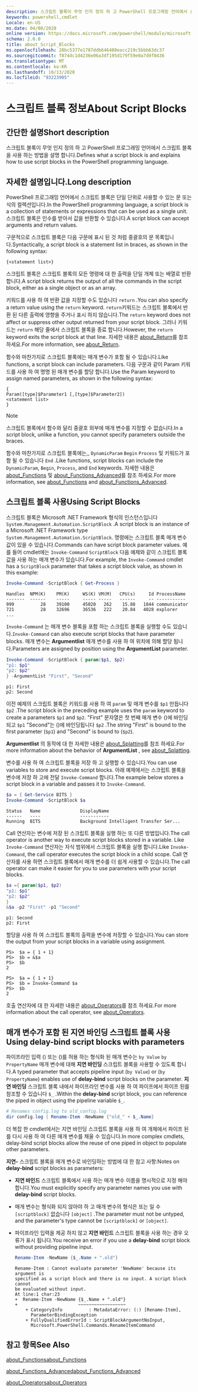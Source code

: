 ```yaml
---
description: 스크립트 블록이 무엇 인지 정의 하 고 PowerShell 프로그래밍 언어에서 스크립트 블록을 사용 하는 방법을 설명 합니다.
keywords: powershell,cmdlet
Locale: en-US
ms.date: 04/08/2020
online version: https://docs.microsoft.com/powershell/module/microsoft.powershell.core/about/about_script_blocks?view=powershell-7.1&WT.mc_id=ps-gethelp
schema: 2.0.0
title: about_Script_Blocks
ms.openlocfilehash: 28bc5377e1787ddb646480eacc219c5bbb63dc37
ms.sourcegitcommit: f874dc1d4236e06a3df195d179f59e0a7d9f8436
ms.translationtype: MT
ms.contentlocale: ko-KR
ms.lasthandoff: 10/13/2020
ms.locfileid: "93223905"
---
```

# <a name="about-script-blocks"></a><span data-ttu-id="5b28d-104">스크립트 블록 정보</span><span class="sxs-lookup"><span data-stu-id="5b28d-104">About Script Blocks</span></span>

## <a name="short-description"></a><span data-ttu-id="5b28d-105">간단한 설명</span><span class="sxs-lookup"><span data-stu-id="5b28d-105">Short description</span></span>

<span data-ttu-id="5b28d-106">스크립트 블록이 무엇 인지 정의 하 고 PowerShell 프로그래밍 언어에서 스크립트 블록을 사용 하는 방법을 설명 합니다.</span><span class="sxs-lookup"><span data-stu-id="5b28d-106">Defines what a script block is and explains how to use script blocks in the PowerShell programming language.</span></span>

## <a name="long-description"></a><span data-ttu-id="5b28d-107">자세한 설명입니다.</span><span class="sxs-lookup"><span data-stu-id="5b28d-107">Long description</span></span>

<span data-ttu-id="5b28d-108">PowerShell 프로그래밍 언어에서 스크립트 블록은 단일 단위로 사용할 수 있는 문 또는 식의 컬렉션입니다.</span><span class="sxs-lookup"><span data-stu-id="5b28d-108">In the PowerShell programming language, a script block is a collection of statements or expressions that can be used as a single unit.</span></span>
<span data-ttu-id="5b28d-109">스크립트 블록은 인수를 받아서 값을 반환할 수 있습니다.</span><span class="sxs-lookup"><span data-stu-id="5b28d-109">A script block can accept arguments and return values.</span></span>

<span data-ttu-id="5b28d-110">구문적으로 스크립트 블록은 다음 구문에 표시 된 것 처럼 중괄호의 문 목록입니다.</span><span class="sxs-lookup"><span data-stu-id="5b28d-110">Syntactically, a script block is a statement list in braces, as shown in the following syntax:</span></span>

```
{<statement list>}
```

<span data-ttu-id="5b28d-111">스크립트 블록은 스크립트 블록의 모든 명령에 대 한 출력을 단일 개체 또는 배열로 반환 합니다.</span><span class="sxs-lookup"><span data-stu-id="5b28d-111">A script block returns the output of all the commands in the script block, either as a single object or as an array.</span></span>

<span data-ttu-id="5b28d-112">키워드를 사용 하 여 반환 값을 지정할 수도 있습니다 `return` .</span><span class="sxs-lookup"><span data-stu-id="5b28d-112">You can also specify a return value using the `return` keyword.</span></span> <span data-ttu-id="5b28d-113">`return`키워드는 스크립트 블록에서 반환 된 다른 출력에 영향을 주거나 표시 하지 않습니다.</span><span class="sxs-lookup"><span data-stu-id="5b28d-113">The `return` keyword does not affect or suppress other output returned from your script block.</span></span> <span data-ttu-id="5b28d-114">그러나 키워드는 `return` 해당 줄에서 스크립트 블록을 종료 합니다.</span><span class="sxs-lookup"><span data-stu-id="5b28d-114">However, the `return` keyword exits the script block at that line.</span></span> <span data-ttu-id="5b28d-115">자세한 내용은 [about_Return](about_Return.md)를 참조 하세요.</span><span class="sxs-lookup"><span data-stu-id="5b28d-115">For more information, see [about_Return](about_Return.md).</span></span>

<span data-ttu-id="5b28d-116">함수와 마찬가지로 스크립트 블록에는 매개 변수가 포함 될 수 있습니다.</span><span class="sxs-lookup"><span data-stu-id="5b28d-116">Like functions, a script block can include parameters.</span></span> <span data-ttu-id="5b28d-117">다음 구문과 같이 Param 키워드를 사용 하 여 명명 된 매개 변수를 할당 합니다.</span><span class="sxs-lookup"><span data-stu-id="5b28d-117">Use the Param keyword to assign named parameters, as shown in the following syntax:</span></span>

```
{
Param([type]$Parameter1 [,[type]$Parameter2])
<statement list>
}
```

> [!NOTE]
> <span data-ttu-id="5b28d-118">스크립트 블록에서 함수와 달리 중괄호 외부에 매개 변수를 지정할 수 없습니다.</span><span class="sxs-lookup"><span data-stu-id="5b28d-118">In a script block, unlike a function, you cannot specify parameters outside the braces.</span></span>

<span data-ttu-id="5b28d-119">함수와 마찬가지로 스크립트 블록에는,, `DynamicParam` `Begin` `Process` 및 키워드가 포함 될 수 있습니다 `End` .</span><span class="sxs-lookup"><span data-stu-id="5b28d-119">Like functions, script blocks can include the `DynamicParam`, `Begin`, `Process`, and `End` keywords.</span></span> <span data-ttu-id="5b28d-120">자세한 내용은 [about_Functions](about_Functions.md) 및 [about_Functions_Advanced](about_Functions_Advanced.md)를 참조 하세요.</span><span class="sxs-lookup"><span data-stu-id="5b28d-120">For more information, see [about_Functions](about_Functions.md) and [about_Functions_Advanced](about_Functions_Advanced.md).</span></span>

## <a name="using-script-blocks"></a><span data-ttu-id="5b28d-121">스크립트 블록 사용</span><span class="sxs-lookup"><span data-stu-id="5b28d-121">Using Script Blocks</span></span>

<span data-ttu-id="5b28d-122">스크립트 블록은 Microsoft .NET Framework 형식의 인스턴스입니다 `System.Management.Automation.ScriptBlock` .</span><span class="sxs-lookup"><span data-stu-id="5b28d-122">A script block is an instance of a Microsoft .NET Framework type `System.Management.Automation.ScriptBlock`.</span></span> <span data-ttu-id="5b28d-123">명령에는 스크립트 블록 매개 변수 값이 있을 수 있습니다.</span><span class="sxs-lookup"><span data-stu-id="5b28d-123">Commands can have script block parameter values.</span></span> <span data-ttu-id="5b28d-124">예를 들어 cmdlet에는 `Invoke-Command` `ScriptBlock` 다음 예제와 같이 스크립트 블록 값을 사용 하는 매개 변수가 있습니다.</span><span class="sxs-lookup"><span data-stu-id="5b28d-124">For example, the `Invoke-Command` cmdlet has a `ScriptBlock` parameter that takes a script block value, as shown in this example:</span></span>

```powershell
Invoke-Command -ScriptBlock { Get-Process }
```

```Output
Handles  NPM(K)    PM(K)     WS(K) VM(M)   CPU(s)     Id ProcessName
-------  ------    -----     ----- -----   ------     -- -----------
999          28    39100     45020   262    15.88   1844 communicator
721          28    32696     36536   222    20.84   4028 explorer
...
```

<span data-ttu-id="5b28d-125">`Invoke-Command` 는 매개 변수 블록을 포함 하는 스크립트 블록을 실행할 수도 있습니다.</span><span class="sxs-lookup"><span data-stu-id="5b28d-125">`Invoke-Command` can also execute script blocks that have parameter blocks.</span></span>
<span data-ttu-id="5b28d-126">매개 변수는 **Argumentlist** 매개 변수를 사용 하 여 위치에 의해 할당 됩니다.</span><span class="sxs-lookup"><span data-stu-id="5b28d-126">Parameters are assigned by position using the **ArgumentList** parameter.</span></span>

```powershell
Invoke-Command -ScriptBlock { param($p1, $p2)
"p1: $p1"
"p2: $p2"
} -ArgumentList "First", "Second"
```

```Output
p1: First
p2: Second
```

<span data-ttu-id="5b28d-127">이전 예제의 스크립트 블록은 키워드를 사용 하 여 `param` 및 매개 변수를 `$p1` 만듭니다 `$p2` .</span><span class="sxs-lookup"><span data-stu-id="5b28d-127">The script block in the preceding example uses the `param` keyword to create a parameters `$p1` and `$p2`.</span></span> <span data-ttu-id="5b28d-128">"First" 문자열은 첫 번째 매개 변수 ()에 바인딩되고 `$p1` "Second"는 ()에 바인딩됩니다 `$p2` .</span><span class="sxs-lookup"><span data-stu-id="5b28d-128">The string "First" is bound to the first parameter (`$p1`) and "Second" is bound to (`$p2`).</span></span>

<span data-ttu-id="5b28d-129">**Argumentlist** 의 동작에 대 한 자세한 내용은 [about_Splatting](about_Splatting.md#splatting-with-arrays)를 참조 하세요.</span><span class="sxs-lookup"><span data-stu-id="5b28d-129">For more information about the behavior of **ArgumentList** , see [about_Splatting](about_Splatting.md#splatting-with-arrays).</span></span>

<span data-ttu-id="5b28d-130">변수를 사용 하 여 스크립트 블록을 저장 하 고 실행할 수 있습니다.</span><span class="sxs-lookup"><span data-stu-id="5b28d-130">You can use variables to store and execute script blocks.</span></span> <span data-ttu-id="5b28d-131">아래 예제에서는 스크립트 블록을 변수에 저장 하 고에 전달 `Invoke-Command` 합니다.</span><span class="sxs-lookup"><span data-stu-id="5b28d-131">The example below stores a script block in a variable and passes it to `Invoke-Command`.</span></span>

```powershell
$a = { Get-Service BITS }
Invoke-Command -ScriptBlock $a
```

```Output
Status   Name               DisplayName
------   ----               -----------
Running  BITS               Background Intelligent Transfer Ser...
```

<span data-ttu-id="5b28d-132">Call 연산자는 변수에 저장 된 스크립트 블록을 실행 하는 또 다른 방법입니다.</span><span class="sxs-lookup"><span data-stu-id="5b28d-132">The call operator is another way to execute script blocks stored in a variable.</span></span>
<span data-ttu-id="5b28d-133">Like `Invoke-Command` 연산자는 자식 범위에서 스크립트 블록을 실행 합니다.</span><span class="sxs-lookup"><span data-stu-id="5b28d-133">Like `Invoke-Command`, the call operator executes the script block in a child scope.</span></span> <span data-ttu-id="5b28d-134">Call 연산자를 사용 하면 스크립트 블록에서 매개 변수를 더 쉽게 사용할 수 있습니다.</span><span class="sxs-lookup"><span data-stu-id="5b28d-134">The call operator can make it easier for you to use parameters with your script blocks.</span></span>

```powershell
$a ={ param($p1, $p2)
"p1: $p1"
"p2: $p2"
}
&$a -p2 "First" -p1 "Second"
```

```Output
p1: Second
p2: First
```

<span data-ttu-id="5b28d-135">할당을 사용 하 여 스크립트 블록의 출력을 변수에 저장할 수 있습니다.</span><span class="sxs-lookup"><span data-stu-id="5b28d-135">You can store the output from your script blocks in a variable using assignment.</span></span>

```
PS>  $a = { 1 + 1}
PS>  $b = &$a
PS>  $b
2
```

```
PS>  $a = { 1 + 1}
PS>  $b = Invoke-Command $a
PS>  $b
2
```

<span data-ttu-id="5b28d-136">호출 연산자에 대 한 자세한 내용은 [about_Operators](about_Operators.md)를 참조 하세요.</span><span class="sxs-lookup"><span data-stu-id="5b28d-136">For more information about the call operator, see [about_Operators](about_Operators.md).</span></span>

## <a name="using-delay-bind-script-blocks-with-parameters"></a><span data-ttu-id="5b28d-137">매개 변수가 포함 된 지연 바인딩 스크립트 블록 사용</span><span class="sxs-lookup"><span data-stu-id="5b28d-137">Using delay-bind script blocks with parameters</span></span>

<span data-ttu-id="5b28d-138">파이프라인 입력 () 또는 ()를 허용 하는 형식화 된 매개 변수는 `by Value` `by PropertyName` 매개 변수에 대해 **지연 바인딩** 스크립트 블록을 사용할 수 있도록 합니다.</span><span class="sxs-lookup"><span data-stu-id="5b28d-138">A typed parameter that accepts pipeline input (`by Value`) or (`by PropertyName`) enables use of **delay-bind** script blocks on the parameter.</span></span>
<span data-ttu-id="5b28d-139">**지연 바인딩** 스크립트 블록 내에서 파이프라인 변수를 사용 하 여 파이프에서 파이프 된를 참조할 수 있습니다 `$_` .</span><span class="sxs-lookup"><span data-stu-id="5b28d-139">Within the **delay-bind** script block, you can reference the piped in object using the pipeline variable `$_`.</span></span>

```powershell
# Renames config.log to old_config.log
dir config.log | Rename-Item -NewName {"old_" + $_.Name}
```

<span data-ttu-id="5b28d-140">더 복잡 한 cmdlet에서는 지연 바인딩 스크립트 블록을 사용 하 여 개체에서 파이프 된를 다시 사용 하 여 다른 매개 변수를 채울 수 있습니다.</span><span class="sxs-lookup"><span data-stu-id="5b28d-140">In more complex cmdlets, delay-bind script blocks allow the reuse of one piped in object to populate other parameters.</span></span>

<span data-ttu-id="5b28d-141">**지연-** 스크립트 블록을 매개 변수로 바인딩하는 방법에 대 한 참고 사항:</span><span class="sxs-lookup"><span data-stu-id="5b28d-141">Notes on **delay-bind** script blocks as parameters:</span></span>

- <span data-ttu-id="5b28d-142">**지연 바인드** 스크립트 블록에서 사용 하는 매개 변수 이름을 명시적으로 지정 해야 합니다.</span><span class="sxs-lookup"><span data-stu-id="5b28d-142">You must explicitly specify any parameter names you use with **delay-bind** script blocks.</span></span>
- <span data-ttu-id="5b28d-143">매개 변수는 형식화 되지 않아야 하 고 매개 변수의 형식은 또는 일 수 `[scriptblock]` 없습니다 `[object]` .</span><span class="sxs-lookup"><span data-stu-id="5b28d-143">The parameter must not be untyped, and the parameter's type cannot be `[scriptblock]` or `[object]`.</span></span>
- <span data-ttu-id="5b28d-144">파이프라인 입력을 제공 하지 않고 **지연 바인드** 스크립트 블록을 사용 하는 경우 오류가 표시 됩니다.</span><span class="sxs-lookup"><span data-stu-id="5b28d-144">You receive an error if you use a **delay-bind** script block without providing pipeline input.</span></span>

  ```powershell
  Rename-Item -NewName {$_.Name + ".old"}
  ```

  ```Output
  Rename-Item : Cannot evaluate parameter 'NewName' because its argument is
  specified as a script block and there is no input. A script block cannot
  be evaluated without input.
  At line:1 char:23
  +  Rename-Item -NewName {$_.Name + ".old"}
  +                       ~~~~~~~~~~~~~~~~~~
      + CategoryInfo          : MetadataError: (:) [Rename-Item],
        ParameterBindingException
      + FullyQualifiedErrorId : ScriptBlockArgumentNoInput,
        Microsoft.PowerShell.Commands.RenameItemCommand
  ```

## <a name="see-also"></a><span data-ttu-id="5b28d-145">참고 항목</span><span class="sxs-lookup"><span data-stu-id="5b28d-145">See Also</span></span>

[<span data-ttu-id="5b28d-146">about_Functions</span><span class="sxs-lookup"><span data-stu-id="5b28d-146">about_Functions</span></span>](about_Functions.md)

[<span data-ttu-id="5b28d-147">about_Functions_Advanced</span><span class="sxs-lookup"><span data-stu-id="5b28d-147">about_Functions_Advanced</span></span>](about_Functions_Advanced.md)

[<span data-ttu-id="5b28d-148">about_Operators</span><span class="sxs-lookup"><span data-stu-id="5b28d-148">about_Operators</span></span>](about_Operators.md)

